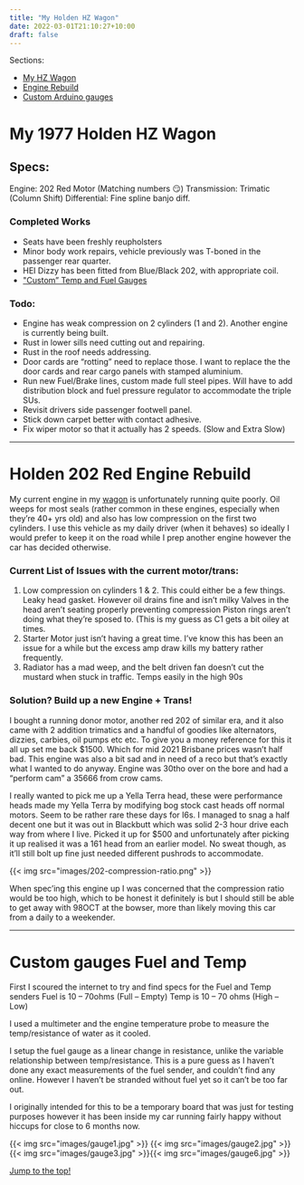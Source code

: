 ```yaml
---
title: "My Holden HZ Wagon"
date: 2022-03-01T21:10:27+10:00
draft: false
---
```


Sections:

+ [My HZ Wagon](#my-1977-holden-hz-wagon)
+ [Engine Rebuild](#holden-202-red-engine-rebuild)
+ [Custom Arduino gauges](#custom-gauges-fuel-and-temp)

# My 1977 Holden HZ Wagon 

## Specs:
Engine: 202 Red Motor (Matching numbers 😏)
Transmission: Trimatic (Column Shift)
Differential: Fine spline banjo diff.

### Completed Works
+ Seats have been freshly reupholsters
+ Minor body work repairs, vehicle previously was T-boned in the passenger rear quarter.
+ HEI Dizzy has been fitted from Blue/Black 202, with appropriate coil.
+ ["Custom” Temp and Fuel Gauges](/post/custom-gauges)

### Todo:
* Engine has weak compression on 2 cylinders (1 and 2). Another engine is currently being built.
* Rust in lower sills need cutting out and repairing.
* Rust in the roof needs addressing.
* Door cards are “rotting” need to replace those. I want to replace the the door cards and rear cargo panels with stamped aluminium.
* Run new Fuel/Brake lines, custom made full steel pipes. Will have to add distribution block and fuel pressure regulator to accommodate the triple SUs.
* Revisit drivers side passenger footwell panel.
* Stick down carpet better with contact adhesive.
* Fix wiper motor so that it actually has 2 speeds. (Slow and Extra Slow)


-------------------------------------------------------------------


# Holden 202 Red Engine Rebuild

My current engine in my [wagon](/posts/my-holden-hz-wagon) is unfortunately running quite poorly. Oil weeps for most seals (rather common in these engines, especially when they’re 40+ yrs old) and also has low compression on the first two cylinders. I use this vehicle as my daily driver (when it behaves) so ideally I would prefer to keep it on the road while I prep another engine however the car has decided otherwise.

### Current List of Issues with the current motor/trans:

1. Low compression on cylinders 1 & 2. This could either be a few things.
Leaky head gasket. However oil drains fine and isn’t milky
Valves in the head aren’t seating properly preventing compression
Piston rings aren’t doing what they’re sposed to. (This is my guess as C1 gets a bit oiley at times.
2. Starter Motor just isn’t having a great time. I’ve know this has been an issue for a while but the excess amp draw kills my battery rather frequently.
3. Radiator has a mad weep, and the belt driven fan doesn’t cut the mustard when stuck in traffic. Temps easily in the high 90s

### Solution? Build up a new Engine + Trans!
I bought a running donor motor, another red 202 of similar era, and it also came with 2 addition trimatics and a handful of goodies like alternators, dizzies, carbies, oil pumps etc etc. To give you a money reference for this it all up set me back $1500. Which for mid 2021 Brisbane prices wasn’t half bad. This engine was also a bit sad and in need of a reco but that’s exactly what I wanted to do anyway. Engine was 30tho over on the bore and had a “perform cam” a 35666 from crow cams.

I really wanted to pick me up a Yella Terra head, these were performance heads made my Yella Terra by modifying bog stock cast heads off normal motors. Seem to be rather rare these days for I6s. I managed to snag a half decent one but it was out in Blackbutt which was solid 2-3 hour drive each way from where I live. Picked it up for $500 and unfortunately after picking it up realised it was a 161 head from an earlier model. No sweat though, as it’ll still bolt up fine just needed different pushrods to accommodate.

{{< img src="images/202-compression-ratio.png" >}}

When spec’ing this engine up I was concerned that the compression ratio would be too high, which to be honest it definitely is but I should still be able to get away with 98OCT at the bowser, more than likely moving this car from a daily to a weekender.


-------------------------------------------------------------------


# Custom gauges Fuel and Temp

First I scoured the internet to try and find specs for the Fuel and Temp senders
Fuel is 10 – 70ohms (Full – Empty)
Temp is 10 – 70 ohms (High – Low)

I used a multimeter and the engine temperature probe to measure the temp/resistance of water as it cooled.

I setup the fuel gauge as a linear change in resistance, unlike the variable relationship between temp/resistance. This is a pure guess as I haven’t done any exact measurements of the fuel sender, and couldn’t find any online. However I haven’t be stranded without fuel yet so it can’t be too far out.

I originally intended for this to be a temporary board that was just for testing purposes however it has been inside my car running fairly happy without hiccups for close to 6 months now.

{{< img src="images/gauge1.jpg" >}} {{< img src="images/gauge2.jpg" >}}{{< img src="images/gauge3.jpg" >}}{{< img src="images/gauge6.jpg" >}}


[Jump to the top!](#my-1977-holden-hz-wagon)